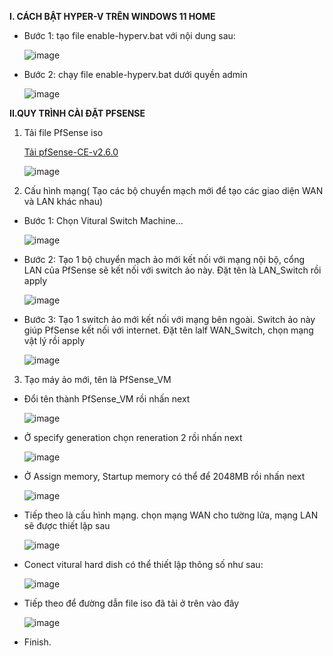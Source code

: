 **I. CÁCH BẬT HYPER-V TRÊN WINDOWS 11 HOME**

  - Bước 1: tạo file enable-hyperv.bat với nội dung sau:

    ![image](https://github.com/user-attachments/assets/3395fbd3-017f-4b7f-8a59-ee08cdf2cde1)

  - Bước 2: chạy file enable-hyperv.bat dưới quyền admin

    ![image](https://github.com/user-attachments/assets/f7d4ccaf-508b-4186-b77d-55c9c56dbde0)



**II.QUY TRÌNH CÀI ĐẶT PFSENSE**

1. Tải file PfSense iso

    [Tải pfSense-CE-v2.6.0](https://github.com/hoang2514/-pfSenseDev/releases/tag/PfSense)
   
    ![image](https://github.com/user-attachments/assets/18679a27-bb0d-4067-93ca-93aa8b04a79a)

2. Cấu hình mạng( Tạo các bộ chuyển mạch mới để tạo các giao diện WAN và LAN khác nhau) 
  - Bước 1: Chọn Vitural Switch Machine...

    ![image](https://github.com/user-attachments/assets/6f66ca63-7e36-476f-8110-18b96fd51cef)


  - Bước 2: Tạo 1 bộ chuyển mạch ảo mới kết nối với mạng nội bộ, cổng LAN của PfSense sẽ kết nối với switch ảo này. Đặt tên là LAN_Switch rồi apply

    ![image](https://github.com/user-attachments/assets/4b89f85e-bb65-4ebc-9916-7e8d0f25d2f2)


    

  - Bước 3: Tạo 1 switch ảo mới kết nối với mạng bên ngoài. Switch ảo này giúp PfSense kết nối với internet. Đặt tên lalf WAN_Switch, chọn mạng vật lý rồi apply

    ![image](https://github.com/user-attachments/assets/9f1c4f7b-abf6-4ba1-a0a0-8ad5af2f4b1a)
   
3. Tạo máy ảo mới, tên là PfSense_VM
  - Đổi tên thành PfSense_VM rồi nhấn next
    
    ![image](https://github.com/user-attachments/assets/94969fd7-85d6-4c17-861b-8686f4bea69e)
    
  - Ở specify generation chọn reneration 2 rồi nhấn next
    
    ![image](https://github.com/user-attachments/assets/37aabb3a-36cc-4ab7-86ad-82167eb92b98)

  - Ở Assign memory, Startup memory có thể để 2048MB rồi nhấn next

    ![image](https://github.com/user-attachments/assets/698f2155-0b31-4c3e-9f85-2e6a8dbc038e)

  - Tiếp theo là cấu hình mạng. chọn mạng WAN cho tường lửa, mạng LAN sẽ được thiết lập sau

    ![image](https://github.com/user-attachments/assets/1dadd763-b244-4c06-8426-f065ea8668b1)

  - Conect vitural hard dish có thể thiết lập thông số như sau:

    ![image](https://github.com/user-attachments/assets/da7236a0-fa2b-442e-88df-cda8d7488ca0)

  - Tiếp theo để đường dẫn file iso đã tải ở trên vào đây

    ![image](https://github.com/user-attachments/assets/72988e22-8f36-4864-83fd-b19ea62ab915)

  - Finish.





